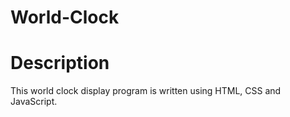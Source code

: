 # World-Clock
# Description
This world clock display program is written using HTML, CSS and JavaScript.
